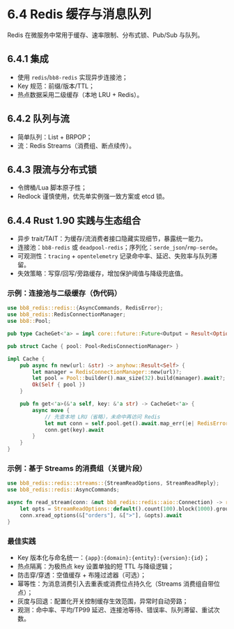 # 6.4 Redis 缓存与消息队列

Redis 在微服务中常用于缓存、速率限制、分布式锁、Pub/Sub 与队列。

## 6.4.1 集成

- 使用 `redis`/`bb8-redis` 实现异步连接池；
- Key 规范：前缀/版本/TTL；
- 热点数据采用二级缓存（本地 LRU + Redis）。

## 6.4.2 队列与流

- 简单队列：List + BRPOP；
- 流：Redis Streams（消费组、断点续传）。

## 6.4.3 限流与分布式锁

- 令牌桶/Lua 脚本原子性；
- Redlock 谨慎使用，优先单实例强一致方案或 etcd 锁。

## 6.4.4 Rust 1.90 实践与生态组合

- 异步 trait/TAIT：为缓存/流消费者接口隐藏实现细节，暴露统一能力。
- 连接池：`bb8-redis` 或 `deadpool-redis`；序列化：`serde_json`/`rmp-serde`。
- 可观测性：`tracing` + `opentelemetry` 记录命中率、延迟、失败率与队列滞留。
- 失效策略：写穿/回写/旁路缓存，增加保护阈值与降级兜底值。

### 示例：连接池与二级缓存（伪代码）

```rust
use bb8_redis::redis::{AsyncCommands, RedisError};
use bb8_redis::RedisConnectionManager;
use bb8::Pool;

pub type CacheGet<'a> = impl core::future::Future<Output = Result<Option<String>, RedisError>> + Send + 'a;

pub struct Cache { pool: Pool<RedisConnectionManager> }

impl Cache {
    pub async fn new(url: &str) -> anyhow::Result<Self> {
        let manager = RedisConnectionManager::new(url)?;
        let pool = Pool::builder().max_size(32).build(manager).await?;
        Ok(Self { pool })
    }

    pub fn get<'a>(&'a self, key: &'a str) -> CacheGet<'a> {
        async move {
            // 先查本地 LRU（省略），未命中再访问 Redis
            let mut conn = self.pool.get().await.map_err(|e| RedisError::from(("pool", e.to_string())))?;
            conn.get(key).await
        }
    }
}
```

### 示例：基于 Streams 的消费组（关键片段）

```rust
use bb8_redis::redis::streams::{StreamReadOptions, StreamReadReply};
use bb8_redis::redis::AsyncCommands;

async fn read_stream(conn: &mut bb8_redis::redis::aio::Connection) -> redis::RedisResult<StreamReadReply> {
    let opts = StreamReadOptions::default().count(100).block(1000).group("g1", "c1");
    conn.xread_options(&["orders"], &[">"], &opts).await
}
```

### 最佳实践

- Key 版本化与命名统一：`{app}:{domain}:{entity}:{version}:{id}`；
- 热点隔离：为极热点 key 设置单独的短 TTL 与降级逻辑；
- 防击穿/穿透：空值缓存 + 布隆过滤器（可选）；
- 幂等性：为消息消费引入去重表或消费位点持久化（Streams 消费组自带位点）；
- 灰度与回退：配置化开关控制缓存生效范围，异常时自动旁路；
- 观测：命中率、平均/TP99 延迟、连接池等待、错误率、队列滞留、重试次数。
